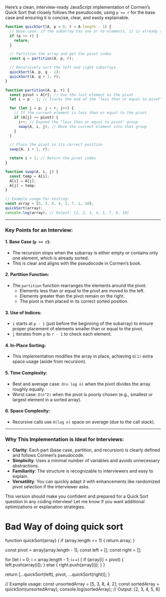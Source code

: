 Here’s a clean, interview-ready JavaScript implementation of Cormen’s Quick Sort that closely follows the pseudocode, using `p >= r` for the base case and ensuring it is concise, clear, and easily explainable.

```javascript
function quickSort(A, p = 0, r = A.length - 1) {
  // Base case: if the subarray has one or no elements, it is already sorted
  if (p >= r) {
    return;
  }

  // Partition the array and get the pivot index
  const q = partition(A, p, r);

  // Recursively sort the left and right subarrays
  quickSort(A, p, q - 1);
  quickSort(A, q + 1, r);
}

function partition(A, p, r) {
  const pivot = A[r]; // Use the last element as the pivot
  let i = p - 1; // Tracks the end of the "less than or equal to pivot" group

  for (let j = p; j < r; j++) {
    // If the current element is less than or equal to the pivot
    if (A[j] <= pivot) {
      i++; // Expand the "less than or equal to pivot" group
      swap(A, i, j); // Move the current element into that group
    }
  }

  // Place the pivot in its correct position
  swap(A, i + 1, r);

  return i + 1; // Return the pivot index
}

function swap(A, i, j) {
  const temp = A[i];
  A[i] = A[j];
  A[j] = temp;
}

// Example usage for testing:
const array = [5, 3, 8, 4, 2, 7, 1, 10];
quickSort(array);
console.log(array); // Output: [1, 2, 3, 4, 5, 7, 8, 10]
```

---

### Key Points for an Interview:

#### 1. **Base Case (`p >= r`)**:
- The recursion stops when the subarray is either empty or contains only one element, which is already sorted.
- This is clear and aligns with the pseudocode in Cormen’s book.

#### 2. **Partition Function**:
- The `partition` function rearranges the elements around the pivot:
  - Elements less than or equal to the pivot are moved to the left.
  - Elements greater than the pivot remain on the right.
  - The pivot is then placed in its correct sorted position.

#### 3. **Use of Indices**:
- `i` starts at `p - 1` (just before the beginning of the subarray) to ensure proper placement of elements smaller than or equal to the pivot.
- `j` iterates from `p` to `r - 1` to check each element.

#### 4. **In-Place Sorting**:
- This implementation modifies the array in place, achieving `O(1)` extra space usage (aside from recursion).

#### 5. **Time Complexity**:
- Best and average case: `O(n log n)` when the pivot divides the array roughly equally.
- Worst case: `O(n^2)` when the pivot is poorly chosen (e.g., smallest or largest element in a sorted array).

#### 6. **Space Complexity**:
- Recursive calls use `O(log n)` space on average (due to the call stack).

---

### Why This Implementation is Ideal for Interviews:
- **Clarity**: Each part (base case, partition, and recursion) is clearly defined and follows Cormen’s pseudocode.
- **Simplicity**: Uses a minimal number of variables and avoids unnecessary abstractions.
- **Familiarity**: The structure is recognizable to interviewers and easy to explain.
- **Versatility**: You can quickly adapt it with enhancements like randomized pivot selection if the interviewer asks.

This version should make you confident and prepared for a Quick Sort question in any coding interview! Let me know if you want additional optimizations or explanation strategies.



# Bad Way of doing quick sort
function quickSort(array) {
  if (array.length <= 1) {
    return array;
  }

  const pivot = array[array.length - 1];
  const left = [];
  const right = [];

  for (let i = 0; i < array.length - 1; i++) {
    if (array[i] < pivot) {
      left.push(array[i]);
    } else {
      right.push(array[i]);
    }
  }

  return [...quickSort(left), pivot, ...quickSort(right)];
}

// Example usage:
const unsortedArray = [5, 3, 8, 4, 2];
const sortedArray = quickSort(unsortedArray);
console.log(sortedArray); // Output: [2, 3, 4, 5, 8]
